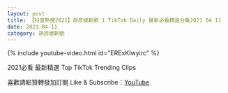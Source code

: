 ```yaml
---
layout: post
title: 【抖音熱搜2021】胡彦斌新歌 1 TikTok Daily 最新必看精選合集2021 04 11
date: 2021-04-11
category: 胡彦斌新歌
---
```


{% include youtube-video.html id="ERExKIwyirc" %}

2021必看 最新精選 Top TikTok Trending Clips

喜歡請點贊轉發加訂閱 Like & Subscribe：[YouTube](https://www.youtube.com/channel/UCAoR7VcanIPd04uEq_GIylA/videos)

